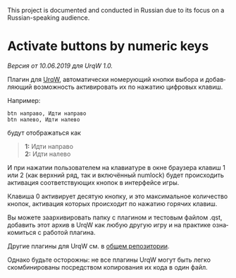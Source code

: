 This project is documented and conducted in Russian
due to its focus on a Russian-speaking audience.

<div lang="ru">

# Activate buttons by numeric keys

*Версия от 10.06.2019 для UrqW 1.0.*

Плагин для [UrqW](https://github.com/narmiel/UrqW),
автоматически номерующий кнопки выбора
и добавляющий возможность активировать их по нажатию цифровых клавиш.

Например:

```urql
btn направо, Идти направо
btn налево, Идти налево
```

будут отображаться как

> **1:** Идти направо\
> **2:** Идти налево

И при нажатии пользователем на клавиатуре в окне браузера клавиш 1 или 2
(как верхний ряд, так и включённый numlock)
будет происходить активация соответствующих кнопок в интерфейсе игры.

Клавиша 0 активирует десятую кнопку, и это максимальное количество кнопок,
активация которых происходит по нажатию горячих клавиш.

Вы можете заархивировать папку с плагином и тестовым файлом .qst,
добавить этот архив в UrqW как любую другую игру
и на практике ознакомиться с работой плагина.

Другие плагины для UrqW см. в
[общем репозитории](https://github.com/tseykovets/UrqW_plugins).

Однако будьте осторожны: не все плагины UrqW могут быть легко скомбинированы
посредством копирования их кода в один файл.

</div>